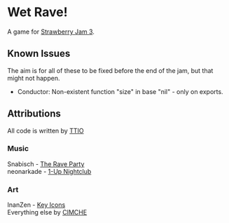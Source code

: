 # Wet Rave!
A game for [Strawberry Jam 3](https://itch.io/jam/strawberry-jam-3/).

## Known Issues
The aim is for all of these to be fixed before the end of the jam, but that might not happen.  
* Conductor: Non-existent function "size" in base "nil" - only on exports.

## Attributions
All code is written by [TTIO](https://ttio.itch.io/)

### Music
Snabisch - [The Rave Party](https://opengameart.org/content/the-rave-party)  
neonarkade - [1-Up Nightclub](https://opengameart.org/content/1-up-nightclub)  

### Art
InanZen - [Key Icons](https://opengameart.org/content/arrow-keys-wsad-mouse-icon)  
Everything else by [CIMCHE](https://cimche.itch.io/)  
